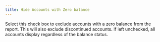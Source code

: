 ```yaml
---
title: Hide Accounts with Zero balance
---
```



Select this check box to exclude accounts with a zero balance from the  report. This will also exclude discontinued accounts. If left unchecked,  all accounts display regardless of the balance status.
